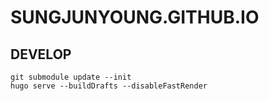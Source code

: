 # SUNGJUNYOUNG.GITHUB.IO

## DEVELOP
```
git submodule update --init
hugo serve --buildDrafts --disableFastRender
```
